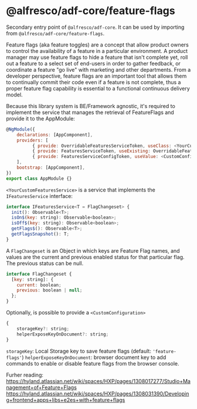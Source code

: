 # @alfresco/adf-core/feature-flags

Secondary entry point of `@alfresco/adf-core`. It can be used by importing from `@alfresco/adf-core/feature-flags`.

Feature flags (aka feature toggles) are a concept that allow product owners to control the availability of a feature in a particular environment.  A product manager may use feature flags to hide a feature that isn't complete yet, roll out a feature to a select set of end-users in order to gather feedback, or coordinate a feature "go live" with marketing and other departments.  From a developer perspective, feature flags are an important tool that allows them to continually commit their code even if a feature is not complete, thus a proper feature flag capability is essential to a functional continuous delivery model. 

Because this library system is BE/Framework agnostic, it's required to implement the service that manages the retrieval of FeatureFlags and provide it to the AppModule:


```javascript
@NgModule({
    declarations: [AppComponent],
    providers: [
          { provide: OverridableFeaturesServiceToken, useClass: <YourCustomFeaturesService> },
          { provide: FeaturesServiceToken, useExisting: OverridableFeaturesServiceToken },
          { provide: FeaturesServiceConfigToken, useValue: <CustomConfiguration> }
    ],
    bootstrap: [AppComponent],
})
export class AppModule {}
```

`<YourCustomFeaturesService>` is a service that implements the `IFeaturesService` interface:

```javascript
interface IFeaturesService<T = FlagChangeset> {
  init(): Observable<T>;
  isOn$(key: string): Observable<boolean>;
  isOff$(key: string): Observable<boolean>;
  getFlags$(): Observable<T>;
  getFlagsSnapshot(): T;
}
```

A `FlagChangeset` is an Object in which keys are Feature Flag names, and values are the current and previous enabled status for that particular flag. The previous status can be null. 

```javascript
interface FlagChangeset {
  [key: string]: {
    current: boolean;
    previous: boolean | null;
  };
}
```

Optionally, is possible to provide a `<CustomConfiguration>` 

```javascript
{
    storageKey?: string;
    helperExposeKeyOnDocument?: string;
}
```

`storageKey`: Local Storage key to save feature flags (default: `'feature-flags'`)
`helperExposeKeyOnDocument`: browser document key to add commands to enable or disable feature flags from the browser console.

Furher reading:
https://hyland.atlassian.net/wiki/spaces/HXP/pages/1308017277/Studio+Management+of+Feature+Flags
https://hyland.atlassian.net/wiki/spaces/HXP/pages/1308031390/Developing+frontend+apps+libs+e2es+with+feature+flags



